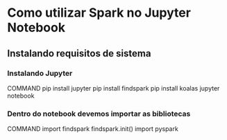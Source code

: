 # Como utilizar Spark no Jupyter Notebook
## Instalando requisitos de sistema
### Instalando Jupyter

COMMAND
pip install jupyter
pip install findspark
pip install koalas
jupyter notebook

### Dentro do notebook devemos importar as bibliotecas

COMMAND
import findspark
findspark.init()
import pyspark
